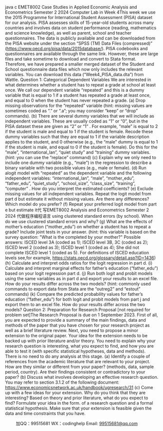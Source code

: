 java c
EMET8002 Case Studies in Applied Economic
Analysis and Econometrics
Semester 2 2024
Computer Lab in Week 4This   week we use   the   2015   Programme   for   International   Student   Assessment   (PISA)   dataset for   our   analysis.   PISA assesses skills of 15-year-old students across many   countries and involves data on   student performance   (reading, mathematics   and   science knowledge),   as well as parent, school and teacher questionnaires. The data is publicly available and can be downloaded   from   the   PISA   website   under   the   section   “SPSS   (TM)   Data   Files   (compressed)”   (https://www.oecd.org/pisa/data/2015database/).      PISA codebooks and questionnaires are available through the same link. However, these are large files and take sometime to download      and   convert   to   Stata   format.   Therefore,   we   have   prepared   a   smaller   merged   dataset   of the      Student   and   School   questionnaire   data   files   which   now   only   includes   the   relevant   variables.      You can download this data (“Week4_PISA_data.dta”) from Wattle.
Question   1: Categorical Dependent Variables
We are interested in what determines whether a student has   to   repeat   a   grade   at   school   at   least   once. We call our dependent variable “repeated” and   this   is   a   dummy variable   that   is   equal   to 1 if   a student has repeated a grade at least   once,   and   equal to   0   when   the   student has   never repeated a   grade.
(a)   Drop missing observations for the “repeated” variable (hint:   missing values   are
sometimes   coded   as   “.” or   “.a”;   you   may   consider   “keep” or   “drop”   commands).
(b)   There are several dummy variables that we will include as   independent variables.
These are usually coded as “1” or “0”, but in   the   PISA   dataset   these   are   given   as   “2”   or “1”   . For example, “male” is equal to   2   if   the   student   is   male   and   equal to   1   if   the student is female. Recode these dummy variables such that   they   are   equal   to   1   if   the variable description applies to the student, and 0   otherwise   (e.g.,   the   “male”   dummy   is equal to   1 if   the student is male, and   equal to   0   if   the   student   is   female).   Do   this   for   the ”male”, “international_lan”, “quiet study” and   “training” dummy variables.   (hint:   you   can   use   the   “replace” command)
(c)   Explain why we only need to include one dummy variable (e.g.,   “male”)   in   the   regression to describe a binary variable with two possible values (e.g., male or      female).
(d)   Run   alogit   model   with   “repeated” as   the   dependent   variable   and   the   following
independent variables: “international_lan”, “male”, “mother_edu”, “father_edu”,   “quiet_study”, “school_size”, “class_size”, “training”, “computer”   . How   do   you    interpret   the   estimated   coefficients?
(e)   Exclude missing values for all independent variables. Repeat the logit model   from
part d but estimate it without missing values. Are there any differences? Which   model   do you prefer?
(f)    Repeat your preferred logit model from part e but estimate it代 写EMET8002 Analysis and Econometrics Semester 2 2024
代做程序编程语言 using clustered   standard   errors (by school). When do we use clustered   standard errors   and why?
(g)   What are the effects of   mother’s education (“mother_edu”) on   whether   a   student has
to repeat a grade? Include   joint tests in your answer.   (hint:   this variable   is   based on   the survey question:   "What is the    completed by   your   mother?"   Possible answers: ISCED level 3A (coded as   1); ISCED level 3B, 3C (coded   as 2); ISCED level 2   (coded as 3); ISCED level   1   (coded as 4); She did not complete            ISCED   level   1   (coded   as   5). For   definitions   of   ISCED   education   levels   see,for   example, https://stats.oecd.org/glossary/detail.asp?ID=1436)
(h)   Calculate and interpret odds ratios for the logit regression   in part   d.
(i)    Calculate and interpret   marginal effects   for   father’s   education   (“father_edu”)   based   on   your logit regression part d.
(j)    Run both logit and probit models using the   same variables   as   in part   d   and   export your   results to an excel file. How do   your results   differ   across the two   models?   (hint:   commonly   used   commands   to   export   data   from   Stata   are   the   “outreg2” and   “estout”   commands)
(k)   Compare   the   predicted   probability   values   for   father’s   education   (“father_edu”) for
both logit and probit models from part   j and   export   them   to   an   excel   file.   How   do   your   results differ across the two models?
Question 2: Preparation for Research Proposal   [not required   for problem   set]The Research Proposal is due on   1   September 2023. First of   all, you   are   expected to provide   a   summary of   the main findings, data and methods of   the paper that you have   chosen   for your research project as well as a brief   literature review. Next, you need to propose a minor   extension to the original paper. Your idea for the extension needs to be backed up with prior   literature and/or theory. You need to explain why your research question is interesting,   what   you expect to find, and how you are   able to   test   it   (with   specific   statistical hypotheses,   data and methods). There is no need to do any   analysis   at   this   stage.
(a)   Identify a couple of   references from the academic   literature   that   are relevant   to your   project. How are they similar or different   from your paper?   (methods,   data,   sample         period, country). Are their findings consistent or contradictory to your paper?
(b)   Discuss what involves developing an effective research   question. You may refer to   section 3.1.2 of   the following   document:
https://www.economicsnetwork.ac.uk/handbook/ugresearch/31
(c)   Come up with a few ideas for your extension. Why   do you   think that   they   are      interesting? Based on theory and prior literature, what do you   expect to   find?      Formulate your idea in the form. of   a research question and   a   formal   statistical   hypothesis. Make sure that your extension is feasible given the   data   and   time      constraints that you have.







         
加QQ：99515681  WX：codinghelp  Email: 99515681@qq.com
